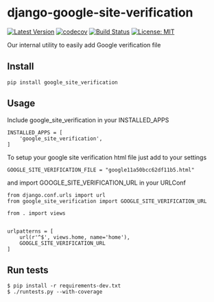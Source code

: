 # django-google-site-verification
[![Latest Version](https://img.shields.io/pypi/v/google-site-verification.svg)](https://pypi.python.org/pypi/google-site-verification/)
[![codecov](https://codecov.io/gh/lotrekagency/google-site-verification/branch/master/graph/badge.svg)](https://codecov.io/gh/lotrekagency/google-site-verification)
[![Build Status](https://travis-ci.org/lotrekagency/google-site-verification.svg?branch=master)](https://travis-ci.org/lotrekagency/google-site-verification)
[![License: MIT](https://img.shields.io/badge/License-MIT-blue.svg)](https://github.com/Owanesh/google-site-verification/blob/master/LICENSE)

Our internal utility to easily add Google verification file

## Install

    pip install google_site_verification

## Usage

Include google_site_verification in your INSTALLED_APPS

    INSTALLED_APPS = [
        'google_site_verification',
    ]

To setup your google site verification html file just add to your settings

    GOOGLE_SITE_VERIFICATION_FILE = "google11a50bcc62df11b5.html"

and import GOOGLE_SITE_VERIFICATION_URL in your URLConf

    from django.conf.urls import url
    from google_site_verification import GOOGLE_SITE_VERIFICATION_URL

    from . import views


    urlpatterns = [
        url(r'^$', views.home, name='home'),
        GOOGLE_SITE_VERIFICATION_URL
    ]


## Run tests

    $ pip install -r requirements-dev.txt
    $ ./runtests.py --with-coverage
